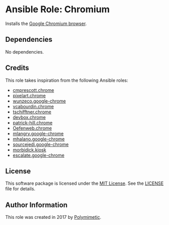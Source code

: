 # Ansible Role: Chromium

Installs the [Google Chromium browser](https://www.chromium.org/Home).

## Dependencies

No dependencies.

## Credits

This role takes inspiration from the following Ansible roles:

- [cmprescott.chrome](https://github.com/cmprescott/ansible-role-chrome)
- [pixelart.chrome](https://github.com/pixelart/ansible-role-chrome)
- [wunzeco.google-chrome](https://github.com/wunzeco/ansible-google-chrome)
- [vcabourdin.chrome](https://github.com/vcabourdin/ansible-chrome)
- [tschifftner.chrome](https://github.com/tschifftner/ansible-role-chrome)
- [devbox.chrome](https://github.com/alourie/devbox.chrome)
- [patrick-hill.chrome](https://github.com/patrick-hill/ansible-role-chrome)
- [Oefenweb.chrome](https://github.com/Oefenweb/ansible-chrome)
- [mlangry.google-chrome](https://github.com/mlangry/ansible-role-google-chrome)
- [mhalano.google-chrome](https://github.com/mhalano/ansible-role-google-chrome)
- [sourcejedi.google-chrome](https://github.com/sourcejedi/ansible-google-chrome)
- [morbidick.kiosk](https://github.com/morbidick/ansible-role-kiosk)
- [escalate.google-chrome](https://github.com/escalate/ansible-google-chrome)

## License

This software package is licensed under the [MIT License](https://opensource.org/licenses/MIT). See the [LICENSE](./LICENSE) file for details.

## Author Information

This role was created in 2017 by [Polymimetic](https://github.com/polymimetic).
